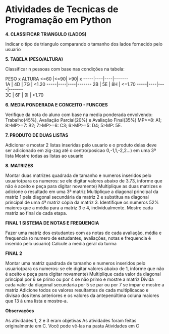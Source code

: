 # Atividades de Tecnicas de Programação em Python

**4. CLASSIFICAR TRIANGULO (LADOS)**

Indicar o tipo de triangulo comparando o tamanho dos lados fornecido pelo usuario

**5. TABELA (PESO/ALTURA)**

Classificar n pessoas com base nas condições na tabela:

PESO x ALTURA
<=60 |<=90| >90| x
-----|----|----|-------       
  1A | 4D | 7G | <1.20 
-----|----|----|------- 
  2B | 5E | 8H | <=1.70
-----|----|----|-------          
  3C | 6F | 9I | >1.70 

**6. MEDIA PONDERADA E CONCEITO - FUNCOES**

Verifique da nota do aluno com base na media ponderada envolvendo:
Trabalho(45%), Avaliação Parcial(20%) e Avaliação Final(35%)
MP>=8: A1; 8>MP>=7: B2; 7>MP>=6: C3; 6>MP>=5: D4; 5>MP: 5E.

**7. PRODUTO DE DUAS LISTAS**

Adicionar e mostar 2 listas inseridas pelo usuario e o produto delas deve ser adicionado em zig-zag até o centro(posicao 0,-1,1,-2,2...) em uma 3ª lista 
Mostre todas as listas ao usuario

**8. MATRIZES**

Montar duas matrizes quadrada de tamanho e numeros inseridos pelo usuario(para os numeros: se ele digitar valores abaixo de 3.73, informe que não é aceito e peça para digitar novamente)
Multiplique as duas matrizes e adicione o resultado em uma 3ª matriz
Multiplique a diagonal principal da matriz 1 pela diagonal secundária da matriz 2 e substitua na diagonal principal de uma 4ª matriz cópia da matriz 3.
Identifique os numeros 52% maiores que a média para a matriz 3 e 4, individualmente.
Mostre cada matriz ao final de cada etapa.

**FINAL 1 SISTEMA DE NOTAS E FREQUENCIA**

Fazer uma matriz dos estudantes com as notas de cada avaliação, média e frequencia (o numero de estudantes, avaliações, notas e frequencia é inserido pelo usuario)
Calcule a media geral da turma

**FINAL 2**

Montar uma matriz quadrada de tamanho e numeros inseridos pelo usuario(para os numeros: se ele digitar valores abaixo de 1, informe que não é aceito e peça para digitar novamente)
Multiplique cada valor da diagonal principal por 6 se primo ou por 4 se não primo e mostre a matriz
Divida cada valor da diagonal secundaria por 5 se par ou por 7 se impar e mostre a matriz
Adicione todos os valores resultantes de cada multiplicacao e divisao dos itens anteriores e os valores da antepenúltima coluna maiores que 13 à uma lista e mostre-a.

**Observações**

As atividades 1, 2 e 3 eram objetivas
As atividades foram feitas originalmente em C. Você pode vê-las na pasta Atividades em C
